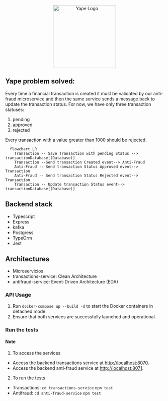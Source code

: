  <p align="center">
  <a href="https://www.yape.com.pe//" target="blank"><img src="https://www.yape.com.pe/assets/images/logo.png" width="200" alt="Yape Logo" /></a>
</p>

## Yape problem solved:


Every time a financial transaction is created it must be validated by our anti-fraud microservice and then the same service sends a message back to update the transaction status.
For now, we have only three transaction statuses:

<ol>
  <li>pending</li>
  <li>approved</li>
  <li>rejected</li>  
</ol>

Every transaction with a value greater than 1000 should be rejected.

```mermaid
  flowchart LR
    Transaction -- Save Transaction with pending Status --> transactionDatabase[(Database)]
    Transaction --Send transaction Created event--> Anti-Fraud
    Anti-Fraud -- Send transaction Status Approved event--> Transaction
    Anti-Fraud -- Send transaction Status Rejected event--> Transaction
    Transaction -- Update transaction Status event--> transactionDatabase[(Database)]
```


## Backend stack
- Typescript
- Express
- kafka
- Postgress
- TypeOrm
- Jest

## Architectures
- Microservicios
- transactions-service: Clean Architecture
- antifraud-service: Event-Driven Architecture (EDA)


### API Usage

1. Run ``docker-compose up --build -d`` to start the Docker containers in detached mode.
2. Ensure that both services are successfully launched and operational.

### Run the tests




#### Note
1. To access the services
- Access the backend transactions service at [http://localhost:8070](http://localhost:8070).
- Access the backend anti-fraud service at [http://localhost:8071](http://localhost:8071).

2. To run the tests
- Transactions: `cd transactions-service` `npm test`
- Antifraud: `cd anti-fraud-service` `npm test`



